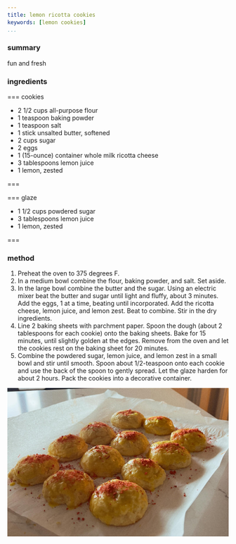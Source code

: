 ```yaml
---
title: lemon ricotta cookies
keywords: [lemon cookies]
...
```


### summary
fun and fresh

### ingredients
=== cookies

- 2 1/2 cups all-purpose flour
- 1 teaspoon baking powder
- 1 teaspoon salt
- 1 stick unsalted butter, softened
- 2 cups sugar
- 2 eggs
- 1 (15-ounce) container whole milk ricotta cheese
- 3 tablespoons lemon juice
- 1 lemon, zested

===

=== glaze

- 1 1/2 cups powdered sugar
- 3 tablespoons lemon juice
- 1 lemon, zested

===

### method
1. Preheat the oven to 375 degrees F.
2. In a medium bowl combine the flour, baking powder, and salt. Set aside.
3. In the large bowl combine the butter and the sugar. Using an electric mixer beat the butter and sugar until light and fluffy, about 3 minutes. Add the eggs, 1 at a time, beating until incorporated. Add the ricotta cheese, lemon juice, and lemon zest. Beat to combine. Stir in the dry ingredients.
4. Line 2 baking sheets with parchment paper. Spoon the dough (about 2 tablespoons for each cookie) onto the baking sheets. Bake for 15 minutes, until slightly golden at the edges. Remove from the oven and let the cookies rest on the baking sheet for 20 minutes.
5. Combine the powdered sugar, lemon juice, and lemon zest in a small bowl and stir until smooth. Spoon about 1/2-teaspoon onto each cookie and use the back of the spoon to gently spread. Let the glaze harden for about 2 hours. Pack the cookies into a decorative container.

![](img/7.jpg)
